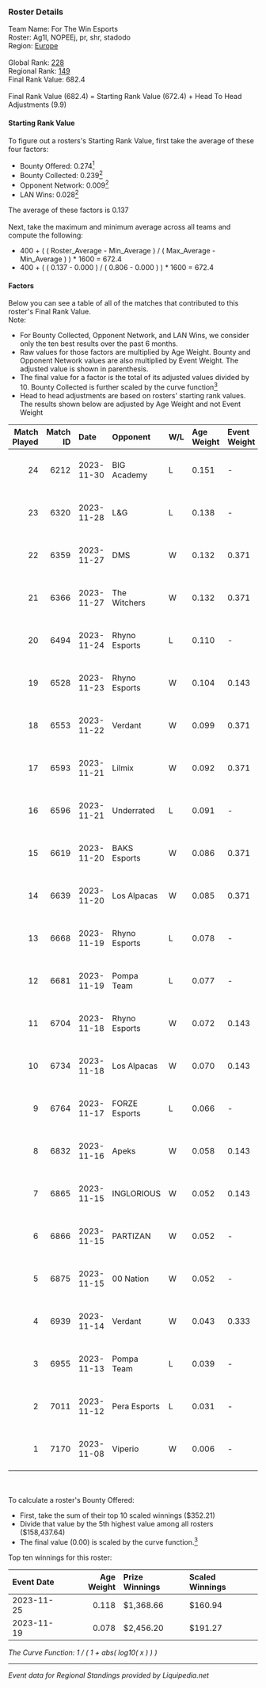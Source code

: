 ### Roster Details<br />
Team Name: For The Win Esports<br />
Roster: Ag1l, NOPEEj, pr, shr, stadodo<br />
Region: [Europe]( ../standings_europe.md)<br />
<br />
Global Rank: [228](../standings_global.md)<br />
Regional Rank: [149]( ../standings_europe.md)<br />
Final Rank Value:  682.4<br />
<br />
Final Rank Value (682.4) = Starting Rank Value (672.4) + Head To Head Adjustments (9.9)<br />

#### Starting Rank Value<br />
To figure out a rosters's Starting Rank Value, first take the average of these four factors:<br />
- Bounty Offered: 0.274[<sup>1</sup>](#table2)
- Bounty Collected: 0.239[<sup>2</sup>](#table1)
- Opponent Network: 0.009[<sup>2</sup>](#table1)
- LAN Wins: 0.028[<sup>2</sup>](#table1)

The average of these factors is 0.137<br />
<br />
Next, take the maximum and minimum average across all teams and compute the following:<br />
- 400 + ( ( Roster_Average - Min_Average ) / ( Max_Average - Min_Average ) ) * 1600 = 672.4
- 400 + ( ( 0.137 - 0.000 ) / ( 0.806 - 0.000 ) ) * 1600 = 672.4


#### Factors<br />
Below you can see a table of all of the matches that contributed to this roster's Final Rank Value.<br />
Note:<br />

- For Bounty Collected, Opponent Network, and LAN Wins, we consider only the ten best results over the past 6 months.
- Raw values for those factors are multiplied by Age Weight. Bounty and Opponent Network values are also multiplied by Event Weight. The adjusted value is shown in parenthesis.
- The final value for a factor is the total of its adjusted values divided by 10. Bounty Collected is further scaled by the curve function[<sup>3</sup>](#curveFunction)
- Head to head adjustments are based on rosters' starting rank values. The results shown below are adjusted by Age Weight and not Event Weight
<span id="table1"></span><br />


| Match Played | Match ID | Date       | Opponent      | W/L | Age Weight | Event Weight | Bounty Collected | Opponent Network | LAN Wins      | H2H Adj. | Roster                         |
| -: | -: | :- | :- | :- | :- | :- | :- | :- | :- | -: | :- |
|           24 |     6212 | 2023-11-30 | BIG Academy   | L   | 0.151      | -            | -                | -                | -             |    -1.51 | Ag1l, NOPEEj, pr, shr, stadodo |
|           23 |     6320 | 2023-11-28 | L&G           | L   | 0.138      | -            | -                | -                | -             |    -3.26 | Ag1l, NOPEEj, pr, shr, stadodo |
|           22 |     6359 | 2023-11-27 | DMS           | W   | 0.132      | 0.371        | -                | 0.504 (0.025)    | false (0.000) |     1.85 | Ag1l, NOPEEj, pr, shr, stadodo |
|           21 |     6366 | 2023-11-27 | The Witchers  | W   | 0.132      | 0.371        | 0.035 (0.002)    | 0.158 (0.008)    | false (0.000) |     2.65 | Ag1l, NOPEEj, pr, shr, stadodo |
|           20 |     6494 | 2023-11-24 | Rhyno Esports | L   | 0.110      | -            | -                | -                | -             |    -0.66 | Ag1l, NOPEEj, pr, shr, stadodo |
|           19 |     6528 | 2023-11-23 | Rhyno Esports | W   | 0.104      | 0.143        | 0.047 (0.001)    | 0.446 (0.007)    | true (0.104)  |     2.68 | Ag1l, NOPEEj, pr, shr, stadodo |
|           18 |     6553 | 2023-11-22 | Verdant       | W   | 0.099      | 0.371        | 0.027 (0.001)    | 0.662 (0.024)    | false (0.000) |     2.67 | Ag1l, NOPEEj, pr, shr, stadodo |
|           17 |     6593 | 2023-11-21 | Lilmix        | W   | 0.092      | 0.371        | -                | 0.098 (0.003)    | false (0.000) |     1.58 | Ag1l, NOPEEj, pr, shr, stadodo |
|           16 |     6596 | 2023-11-21 | Underrated    | L   | 0.091      | -            | -                | -                | -             |    -2.16 | Ag1l, NOPEEj, pr, shr, stadodo |
|           15 |     6619 | 2023-11-20 | BAKS Esports  | W   | 0.086      | 0.371        | 0.003 (0.000)    | 0.084 (0.003)    | false (0.000) |     1.26 | Ag1l, NOPEEj, pr, shr, stadodo |
|           14 |     6639 | 2023-11-20 | Los Alpacas   | W   | 0.085      | 0.371        | 0.002 (0.000)    | -                | false (0.000) |     1.20 | Ag1l, NOPEEj, pr, shr, stadodo |
|           13 |     6668 | 2023-11-19 | Rhyno Esports | L   | 0.078      | -            | -                | -                | -             |    -0.45 | Ag1l, NOPEEj, pr, shr, stadodo |
|           12 |     6681 | 2023-11-19 | Pompa Team    | L   | 0.077      | -            | -                | -                | -             |    -1.73 | Ag1l, NOPEEj, pr, shr, stadodo |
|           11 |     6704 | 2023-11-18 | Rhyno Esports | W   | 0.072      | 0.143        | 0.047 (0.000)    | 0.446 (0.005)    | true (0.072)  |     1.86 | Ag1l, NOPEEj, pr, shr, stadodo |
|           10 |     6734 | 2023-11-18 | Los Alpacas   | W   | 0.070      | 0.143        | 0.002 (0.000)    | -                | true (0.070)  |     1.00 | Ag1l, NOPEEj, pr, shr, stadodo |
|            9 |     6764 | 2023-11-17 | FORZE Esports | L   | 0.066      | -            | -                | -                | -             |    -0.73 | Ag1l, NOPEEj, pr, shr, stadodo |
|            8 |     6832 | 2023-11-16 | Apeks         | W   | 0.058      | 0.143        | 0.253 (0.002)    | 0.459 (0.004)    | false (0.000) |     1.78 | Ag1l, NOPEEj, pr, shr, stadodo |
|            7 |     6865 | 2023-11-15 | INGLORIOUS    | W   | 0.052      | 0.143        | 0.005 (0.000)    | 0.358 (0.003)    | -             |     1.08 | Ag1l, NOPEEj, pr, shr, stadodo |
|            6 |     6866 | 2023-11-15 | PARTIZAN      | W   | 0.052      | -            | -                | -                | -             |     0.43 | Ag1l, NOPEEj, pr, shr, stadodo |
|            5 |     6875 | 2023-11-15 | 00 Nation     | W   | 0.052      | -            | -                | -                | -             |     0.46 | Ag1l, NOPEEj, pr, shr, stadodo |
|            4 |     6939 | 2023-11-14 | Verdant       | W   | 0.043      | 0.333        | 0.027 (0.000)    | 0.662 (0.010)    | -             |     1.18 | Ag1l, NOPEEj, pr, shr, stadodo |
|            3 |     6955 | 2023-11-13 | Pompa Team    | L   | 0.039      | -            | -                | -                | -             |    -0.87 | Ag1l, NOPEEj, pr, shr, stadodo |
|            2 |     7011 | 2023-11-12 | Pera Esports  | L   | 0.031      | -            | -                | -                | -             |    -0.45 | Ag1l, NOPEEj, pr, shr, stadodo |
|            1 |     7170 | 2023-11-08 | Viperio       | W   | 0.006      | -            | -                | -                | -             |     0.07 | Ag1l, NOPEEj, pr, shr, stadodo |

<br />
<span id="table2"></span><br />
To calculate a roster's Bounty Offered:<br />

- First, take the sum of their top 10 scaled winnings ($352.21)
- Divide that value by the 5th highest value among all rosters ($158,437.64)
- The final value (0.00) is scaled by the curve function.[<sup>3</sup>](#curveFunction)

Top ten winnings for this roster:<br />

| Event Date | Age Weight | Prize Winnings | Scaled Winnings |
| :- | -: | :- | :- |
| 2023-11-25 |      0.118 | $1,368.66      | $160.94         |
| 2023-11-19 |      0.078 | $2,456.20      | $191.27         |


<span id="curveFunction"></span>_The Curve Function: 1 / ( 1 + abs( log10( x ) ) )_<br />

---
_Event data for Regional Standings provided by Liquipedia.net_<br />
